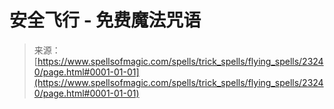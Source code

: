 <!--yml

分类：未分类

日期：2024年06月12日 19:08:15

-->

# 安全飞行 - 免费魔法咒语

> 来源：[https://www.spellsofmagic.com/spells/trick_spells/flying_spells/23240/page.html#0001-01-01](https://www.spellsofmagic.com/spells/trick_spells/flying_spells/23240/page.html#0001-01-01)

